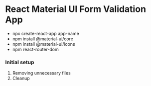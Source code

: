 # React Material UI Form Validation App

- npx create-react-app app-name
- npm install @material-ui/core
- npm install @material-ui/icons
- npm react-router-dom

### Initial setup

1. Removing unnecessary files
2. Cleanup
